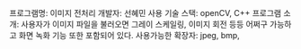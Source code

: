프로그램명: 이미지 전처리
개발자: 선혜민
사용 기술 스택: openCV, C++
프로그램 소개: 사용자가 이미지 파일을 불러오면 그레이 스케일링, 이미지 회전 등등 어쩌구 가능하고 화면 녹화 기능 또한 포함되어 있다. 
사용가능한 확장자: jpeg, bmp, 
